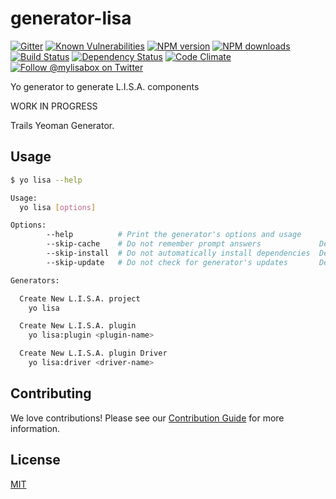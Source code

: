 # generator-lisa

[![Gitter][gitter-image]][gitter-url]
[![Known Vulnerabilities][snyk-image]][snyk-url]
[![NPM version][npm-image]][npm-url]
[![NPM downloads][npm-download]][npm-url]
[![Build Status][ci-image]][ci-url]
[![Dependency Status][daviddm-image]][daviddm-url]
[![Code Climate][codeclimate-image]][codeclimate-url]
[![Follow @mylisabox on Twitter][twitter-image]][twitter-url]

Yo generator to generate L.I.S.A. components 

WORK IN PROGRESS

Trails Yeoman Generator.

## Usage
```sh
$ yo lisa --help

Usage:
  yo lisa [options] 

Options:
        --help          # Print the generator's options and usage
        --skip-cache    # Do not remember prompt answers             Default: false
        --skip-install  # Do not automatically install dependencies  Default: false
        --skip-update   # Do not check for generator's updates       Default: false

Generators:

  Create New L.I.S.A. project 
    yo lisa

  Create New L.I.S.A. plugin
    yo lisa:plugin <plugin-name>

  Create New L.I.S.A. plugin Driver
    yo lisa:driver <driver-name>

```

## Contributing
We love contributions! Please see our [Contribution Guide](https://github.com/mylisabox/lisa-box/blob/master/.github/CONTRIBUTING.md)
for more information.

## License
[MIT](https://github.com/mylisabox/generator-lisa/blob/master/LICENSE)


[snyk-image]: https://snyk.io/test/github/mylisabox/generator-lisa/badge.svg
[snyk-url]: https://snyk.io/test/github/mylisabox/generator-lisa/
[npm-image]: https://img.shields.io/npm/v/generator-lisa.svg?style=flat-square
[npm-url]: https://npmjs.org/package/generator-lisa
[ci-image]: https://img.shields.io/travis/mylisabox/generator-lisa.svg?style=flat-square&label=Linux%20/%20OSX
[ci-url]: https://travis-ci.org/mylisabox/generator-lisa
[npm-download]: https://img.shields.io/npm/dt/generator-lisa.svg
[codeclimate-image]: https://img.shields.io/codeclimate/github/mylisabox/generator-lisa.svg?style=flat-square
[codeclimate-url]: https://codeclimate.com/github/mylisabox/generator-lisa
[gitter-image]: http://img.shields.io/badge/+%20GITTER-JOIN%20CHAT%20%E2%86%92-1DCE73.svg?style=flat-square
[gitter-url]: https://gitter.im/mylisabox/Lobby
[daviddm-image]: http://img.shields.io/david/mylisabox/generator-lisa.svg?style=flat-square
[daviddm-url]: https://david-dm.org/mylisabox/generator-lisa
[twitter-image]: https://img.shields.io/twitter/follow/mylisabox.svg?style=social
[twitter-url]: https://twitter.com/mylisabox
